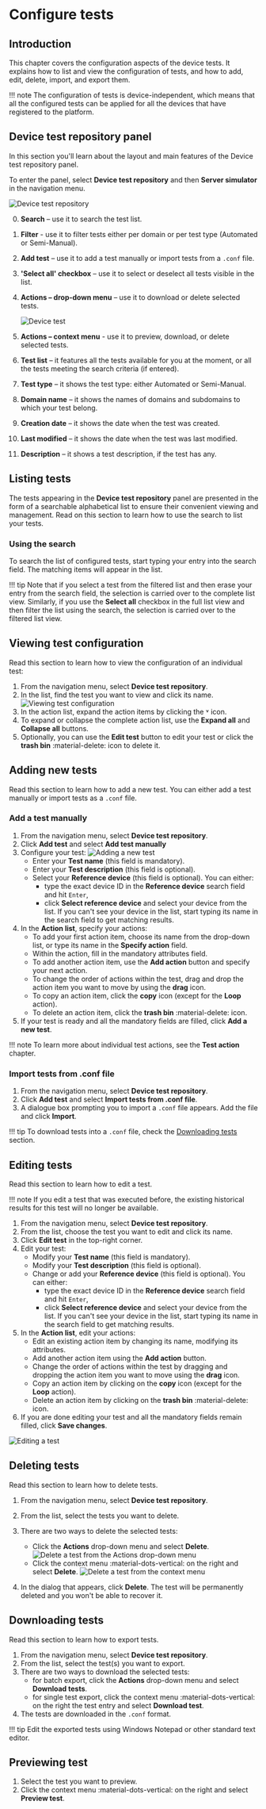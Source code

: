 # Configure tests

## Introduction

This chapter covers the configuration aspects of the device tests. It explains how to list and view the configuration of tests, and how to add, edit, delete, import, and export them.

!!! note
    The configuration of tests is device-independent, which means that all the configured tests can be applied for all the devices that have registered to the platform.

## Device test repository panel

In this section you'll learn about the layout and main features of the Device test repository panel.

To enter the panel, select **Device test repository** and then **Server simulator** in the navigation menu.

![Device test repository](images/interop1.png "Device test repository")


0. **Search** – use it to search the test list.
0. **Filter** - use it to filter tests either per domain or per test type (Automated or Semi-Manual).
0.	**Add test** – use it to add a test manually or import tests from a `.conf` file.
0.	**'Select all' checkbox** – use it to select or deselect all tests visible in the list.
0.	**Actions – drop-down menu** – use it to download or delete selected tests.

    ![Device test](images/interop-uir.png "Device test panel")

0.  **Actions – context menu** - use it to preview, download, or delete selected tests.
0.	**Test list** – it features all the tests available for you at the moment, or all the tests meeting the search criteria (if entered).
0. **Test type** – it shows the test type: either Automated or Semi-Manual.
0.	**Domain name** – it shows the names of domains and subdomains to which your test belong.
0.	**Creation date** – it shows the date when the test was created.
0.	**Last modified** – it shows the date when the test was last modified.
0. **Description** – it shows a test description, if the test has any.

##	Listing tests

The tests appearing in the **Device test repository** panel are presented in the form of a searchable alphabetical list to ensure their convenient viewing and management. Read on this section to learn how to use the search to list your tests.

### Using the search

To search the list of configured tests, start typing your entry into the search field. The matching items will appear in the list.

!!! tip
    Note that if you select a test from the filtered list and then erase your entry from the search field, the selection is carried over to the complete list view. Similarly, if you use the **Select all** checkbox in the full list view and then filter the list using the search, the selection is carried over to the filtered list view.

##	Viewing test configuration

Read this section to learn how to view the configuration of an individual test:

1.	From the navigation menu, select **Device test repository**.
2.	In the list, find the test you want to view and click its name.
    ![Viewing test configuration](images/interop6.png "Viewing test configuration")
3.	In the action list, expand the action items by clicking the ˅ icon.
4.	To expand or collapse the complete action list, use the **Expand all** and **Collapse all** buttons.
5.	Optionally, you can use the **Edit test** button to edit your test or click the **trash bin** :material-delete: icon to delete it.

## Adding new tests

Read this section to learn how to add a new test. You can either add a test manually or import tests as a `.conf` file.

### Add a test manually

1.	From the navigation menu, select **Device test repository**.
2.	Click **Add test** and select **Add test manually**
3.	Configure your test:
    ![Adding a new test](images/interop3.png "Adding a new test")
    -	Enter your **Test name** (this field is mandatory).
    -	Enter your **Test description** (this field is optional).
    -	Select your **Reference device** (this field is optional). You can either:
         -	type the exact device ID in the **Reference device** search field and hit `Enter`,
         -	click **Select reference device** and select your device from the list. If you can't see your device in the list, start typing its name in the search field to get matching results.
4.	In the **Action list**, specify your actions:
    -	To add your first action item, choose its name from the drop-down list, or type its name in the **Specify action** field.
    -	Within the action, fill in the mandatory attributes field.
    -	To add another action item, use the **Add action** button and specify your next action.
    -	To change the order of actions within the test, drag and drop the action item you want to move by using the **drag** icon.
    -	To copy an action item, click the **copy** icon (except for the **Loop** action).
    -	To delete an action item, click the **trash bin** :material-delete: icon.
5.	If your test is ready and all the mandatory fields are filled, click **Add a new test**.

!!! note
    To learn more about individual test actions, see the **Test action** chapter.

### Import tests from .conf file

1.	From the navigation menu, select **Device test repository**.
2.	Click **Add test** and select **Import tests from .conf file**.
3.  A dialogue box prompting you to import a `.conf` file appears. Add the file and click **Import**.

!!! tip
    To download tests into a `.conf` file, check the [Downloading tests](#downloading-tests) section.


## Editing tests

Read this section to learn how to edit a test.

!!! note
    If you edit a test that was executed before, the existing historical results for this test will no longer be available.  

1.	From the navigation menu, select **Device test repository**.
2.	From the list, choose the test you want to edit and click its name.
3.	Click **Edit test** in the top-right corner.
4.	Edit your test:
     -	Modify your **Test name** (this field is mandatory).
     -	Modify your **Test description** (this field is optional).
     -	Change or add your **Reference device** (this field is optional). You can either:
          -	type the exact device ID in the **Reference device** search field and hit `Enter`,
          -	click **Select reference device** and select your device from the list. If you can't see your device in the list, start typing its name in the search field to get matching results.
5.	In the **Action list**, edit your actions:
     -	Edit an existing action item by changing its name, modifying its attributes.
     -	Add another action item using the **Add action** button.
     -	Change the order of actions within the test by dragging and dropping the action item you want to move using the **drag** icon.
     -	Copy an action item by clicking on the **copy** icon (except for the **Loop** action).
     -	Delete an action item by clicking on the **trash bin** :material-delete: icon.
6.	If you are done editing your test and all the mandatory fields remain filled, click **Save changes**.

![Editing a test](images/image026.png "Editing a test")

## Deleting tests

Read this section to learn how to delete tests.

1.	From the navigation menu, select **Device test repository**.
2.	From the list, select the tests you want to delete.
3.	There are two ways to delete the selected tests:
    * Click the **Actions** drop-down menu and select **Delete**.
    ![Delete a test from the Actions drop-down menu](images/interop7.png "Delete a test from the Actions drop-down menu")
    * Click the context menu :material-dots-vertical: on the right and select **Delete**.
    ![Delete a test from the context menu](images/interop8.png "Delete a test from the context menu")

4. In the dialog that appears, click **Delete**. The test will be permanently deleted and you won't be able to recover it.

## Downloading tests

Read this section to learn how to export tests.

1.	From the navigation menu, select **Device test repository**.
2.	From the list, select the test(s) you want to export.
3.  There are two ways to download the selected tests:
    * for batch export, click the **Actions** drop-down menu and select **Download tests**.
    * for single test export, click the context menu :material-dots-vertical: on the right the test entry and select **Download test**.
  3. The tests are downloaded in the ``.conf`` format.

!!! tip
    Edit the exported tests using Windows Notepad or other standard text editor.

## Previewing test

1. Select the test you want to preview.
2. Click the context menu :material-dots-vertical: on the right and select **Preview test**.
